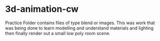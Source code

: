 # 3d-animation-cw

Practice Folder contains files of type blend or images. This was work that was being done to learn modelling and understand materials and lighting then finally render out a small low poly room scene.
